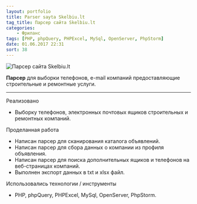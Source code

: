 ```yaml
---
layout: portfolio
title: Parser sayta Skelbiu.lt
tag_title: Парсер сайта Skelbiu.lt
categories:
    - Фриланс
tags: [PHP, phpQuery, PHPExcel, MySql, OpenServer, PhpStorm]
date: 01.06.2017 22:31
sort: 38
---
```


![Парсер сайта Skelbiu.lt](/assets/img/work/skelbiu_lt.jpg)

**Парсер** для выборки телефонов, e-mail компаний предоставляющие строительные и ремонтные услуги.

---

Реализовано

* Выборку телефонов, электронных почтовых ящиков строительных и ремонтных компаний.

Проделанная работа

* Написан парсер для сканирования каталога объявлений.
* Написан парсер для сбора данных о компании из профиля объявления.
* Написан парсер для поиска дополнительных ящиков и телефонов на веб-страницах компаний.
* Выполнен экспорт данных в txt и xlsx файл.

Использовались технологии / инструменты

* PHP, phpQuery, PHPExcel, MySql, OpenServer, PhpStorm.
